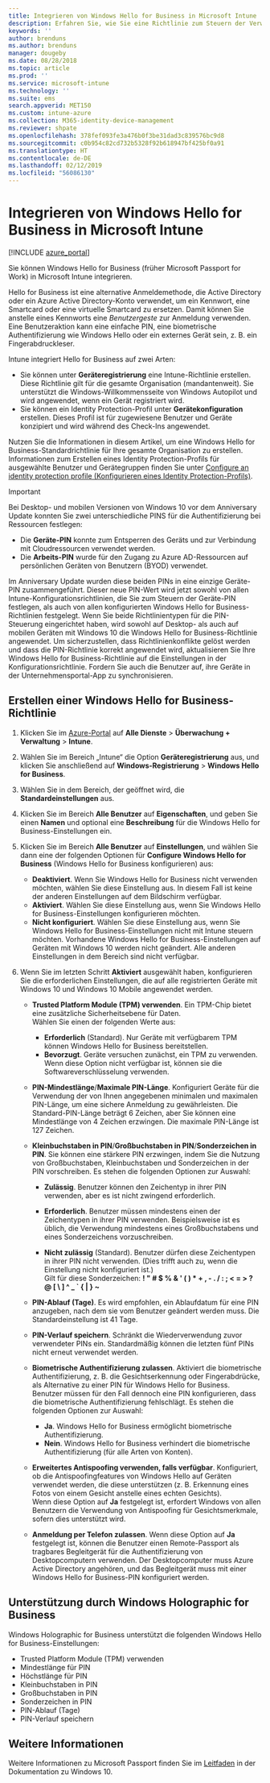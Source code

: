 ```yaml
---
title: Integrieren von Windows Hello for Business in Microsoft Intune | Microsoft Intune
description: Erfahren Sie, wie Sie eine Richtlinie zum Steuern der Verwendung von Windows Hello for Business auf verwalteten Geräten erstellen.
keywords: ''
author: brenduns
ms.author: brenduns
manager: dougeby
ms.date: 08/28/2018
ms.topic: article
ms.prod: ''
ms.service: microsoft-intune
ms.technology: ''
ms.suite: ems
search.appverid: MET150
ms.custom: intune-azure
ms.collection: M365-identity-device-management
ms.reviewer: shpate
ms.openlocfilehash: 378fef093fe3a476b0f3be31dad3c839576bc9d8
ms.sourcegitcommit: c0b954c82cd732b5328f92b618947bf425bf0a91
ms.translationtype: HT
ms.contentlocale: de-DE
ms.lasthandoff: 02/12/2019
ms.locfileid: "56086130"
---
```

# <a name="integrate-windows-hello-for-business-with-microsoft-intune"></a>Integrieren von Windows Hello for Business in Microsoft Intune


[!INCLUDE [azure_portal](./includes/azure_portal.md)]

Sie können Windows Hello for Business (früher Microsoft Passport for Work) in Microsoft Intune integrieren.

 Hello for Business ist eine alternative Anmeldemethode, die Active Directory oder ein Azure Active Directory-Konto verwendet, um ein Kennwort, eine Smartcard oder eine virtuelle Smartcard zu ersetzen. Damit können Sie anstelle eines Kennworts eine *Benutzergeste* zur Anmeldung verwenden. Eine Benutzeraktion kann eine einfache PIN, eine biometrische Authentifizierung wie Windows Hello oder ein externes Gerät sein, z. B. ein Fingerabdruckleser.

Intune integriert Hello for Business auf zwei Arten:

-   Sie können unter **Geräteregistrierung** eine Intune-Richtlinie erstellen. Diese Richtlinie gilt für die gesamte Organisation (mandantenweit). Sie unterstützt die Windows-Willkommensseite von Windows Autopilot und wird angewendet, wenn ein Gerät registriert wird. 
-  Sie können ein Identity Protection-Profil unter **Gerätekonfiguration** erstellen. Dieses Profil ist für zugewiesene Benutzer und Geräte konzipiert und wird während des Check-Ins angewendet. 

Nutzen Sie die Informationen in diesem Artikel, um eine Windows Hello for Business-Standardrichtlinie für Ihre gesamte Organisation zu erstellen. Informationen zum Erstellen eines Identity Protection-Profils für ausgewählte Benutzer und Gerätegruppen finden Sie unter [Configure an identity protection profile (Konfigurieren eines Identity Protection-Profils)](identity-protection-configure.md).  

<!--- -   You can store authentication certificates in the Windows Hello for Business key storage provider (KSP). For more information, see [Secure resource access with certificate profiles in Microsoft Intune](secure-resource-access-with-certificate-profiles.md). --->

> [!IMPORTANT]
> Bei Desktop- und mobilen Versionen von Windows 10 vor dem Anniversary Update konnten Sie zwei unterschiedliche PINS für die Authentifizierung bei Ressourcen festlegen:
> - Die **Geräte-PIN** konnte zum Entsperren des Geräts und zur Verbindung mit Cloudressourcen verwendet werden.
> - Die **Arbeits-PIN** wurde für den Zugang zu Azure AD-Ressourcen auf persönlichen Geräten von Benutzern (BYOD) verwendet.
> 
> Im Anniversary Update wurden diese beiden PINs in eine einzige Geräte-PIN zusammengeführt.
> Dieser neue PIN-Wert wird jetzt sowohl von allen Intune-Konfigurationsrichtlinien, die Sie zum Steuern der Geräte-PIN festlegen, als auch von allen konfigurierten Windows Hello for Business-Richtlinien festgelegt.
> Wenn Sie beide Richtlinientypen für die PIN-Steuerung eingerichtet haben, wird sowohl auf Desktop- als auch auf mobilen Geräten mit Windows 10 die Windows Hello for Business-Richtlinie angewendet.
> Um sicherzustellen, dass Richtlinienkonflikte gelöst werden und dass die PIN-Richtlinie korrekt angewendet wird, aktualisieren Sie Ihre Windows Hello for Business-Richtlinie auf die Einstellungen in der Konfigurationsrichtlinie. Fordern Sie auch die Benutzer auf, ihre Geräte in der Unternehmensportal-App zu synchronisieren.



## <a name="create-a-windows-hello-for-business-policy"></a>Erstellen einer Windows Hello for Business-Richtlinie

1. Klicken Sie im [Azure-Portal](https://portal.azure.com) auf **Alle Dienste** > **Überwachung + Verwaltung** > **Intune**.

2. Wählen Sie im Bereich „Intune“ die Option **Geräteregistrierung** aus, und klicken Sie anschließend auf **Windows-Registrierung** > **Windows Hello for Business**.

3. Wählen Sie in dem Bereich, der geöffnet wird, die **Standardeinstellungen** aus.

4. Klicken Sie im Bereich **Alle Benutzer** auf **Eigenschaften**, und geben Sie einen **Namen** und optional eine **Beschreibung** für die Windows Hello for Business-Einstellungen ein.

5. Klicken Sie im Bereich **Alle Benutzer** auf **Einstellungen**, und wählen Sie dann eine der folgenden Optionen für **Configure Windows Hello for Business** (Windows Hello for Business konfigurieren) aus:

    - **Deaktiviert**. Wenn Sie Windows Hello for Business nicht verwenden möchten, wählen Sie diese Einstellung aus. In diesem Fall ist keine der anderen Einstellungen auf dem Bildschirm verfügbar.
    - **Aktiviert**. Wählen Sie diese Einstellung aus, wenn Sie Windows Hello for Business-Einstellungen konfigurieren möchten.
    - **Nicht konfiguriert**. Wählen Sie diese Einstellung aus, wenn Sie Windows Hello for Business-Einstellungen nicht mit Intune steuern möchten. Vorhandene Windows Hello for Business-Einstellungen auf Geräten mit Windows 10 werden nicht geändert. Alle anderen Einstellungen in dem Bereich sind nicht verfügbar.

6. Wenn Sie im letzten Schritt **Aktiviert** ausgewählt haben, konfigurieren Sie die erforderlichen Einstellungen, die auf alle registrierten Geräte mit Windows 10 und Windows 10 Mobile angewendet werden.

   - **Trusted Platform Module (TPM) verwenden**. Ein TPM-Chip bietet eine zusätzliche Sicherheitsebene für Daten.<br>Wählen Sie einen der folgenden Werte aus:

     - **Erforderlich** (Standard). Nur Geräte mit verfügbarem TPM können Windows Hello for Business bereitstellen.
     - **Bevorzugt**. Geräte versuchen zunächst, ein TPM zu verwenden. Wenn diese Option nicht verfügbar ist, können sie die Softwareverschlüsselung verwenden.

   - **PIN-Mindestlänge**/**Maximale PIN-Länge**. Konfiguriert Geräte für die Verwendung der von Ihnen angegebenen minimalen und maximalen PIN-Länge, um eine sichere Anmeldung zu gewährleisten. Die Standard-PIN-Länge beträgt 6 Zeichen, aber Sie können eine Mindestlänge von 4 Zeichen erzwingen. Die maximale PIN-Länge ist 127 Zeichen.

   - **Kleinbuchstaben in PIN**/**Großbuchstaben in PIN**/**Sonderzeichen in PIN**. Sie können eine stärkere PIN erzwingen, indem Sie die Nutzung von Großbuchstaben, Kleinbuchstaben und Sonderzeichen in der PIN vorschreiben. Es stehen die folgenden Optionen zur Auswahl:

     - **Zulässig**. Benutzer können den Zeichentyp in ihrer PIN verwenden, aber es ist nicht zwingend erforderlich.

     - **Erforderlich**. Benutzer müssen mindestens einen der Zeichentypen in ihrer PIN verwenden. Beispielsweise ist es üblich, die Verwendung mindestens eines Großbuchstabens und eines Sonderzeichens vorzuschreiben.

     - **Nicht zulässig** (Standard). Benutzer dürfen diese Zeichentypen in ihrer PIN nicht verwenden. (Dies trifft auch zu, wenn die Einstellung nicht konfiguriert ist.)<br>Gilt für diese Sonderzeichen: **! " # $ % &amp; ' ( ) &#42; + , - . / : ; &lt; = &gt; ? @ [ \ ] ^ _ &#96; { &#124; } ~**

   - **PIN-Ablauf (Tage)**. Es wird empfohlen, ein Ablaufdatum für eine PIN anzugeben, nach dem sie vom Benutzer geändert werden muss. Die Standardeinstellung ist 41 Tage.

   - **PIN-Verlauf speichern**. Schränkt die Wiederverwendung zuvor verwendeter PINs ein. Standardmäßig können die letzten fünf PINs nicht erneut verwendet werden.

   - **Biometrische Authentifizierung zulassen**. Aktiviert die biometrische Authentifizierung, z. B. die Gesichtserkennung oder Fingerabdrücke, als Alternative zu einer PIN für Windows Hello for Business. Benutzer müssen für den Fall dennoch eine PIN konfigurieren, dass die biometrische Authentifizierung fehlschlägt. Es stehen die folgenden Optionen zur Auswahl:

     - **Ja**. Windows Hello for Business ermöglicht biometrische Authentifizierung.
     - **Nein**. Windows Hello for Business verhindert die biometrische Authentifizierung (für alle Arten von Konten).

   - **Erweitertes Antispoofing verwenden, falls verfügbar**. Konfiguriert, ob die Antispoofingfeatures von Windows Hello auf Geräten verwendet werden, die diese unterstützen (z. B. Erkennung eines Fotos von einem Gesicht anstelle eines echten Gesichts).<br>Wenn diese Option auf **Ja** festgelegt ist, erfordert Windows von allen Benutzern die Verwendung von Antispoofing für Gesichtsmerkmale, sofern dies unterstützt wird.

   - **Anmeldung per Telefon zulassen**. Wenn diese Option auf **Ja** festgelegt ist, können die Benutzer einen Remote-Passport als tragbares Begleitgerät für die Authentifizierung von Desktopcomputern verwenden. Der Desktopcomputer muss Azure Active Directory angehören, und das Begleitgerät muss mit einer Windows Hello for Business-PIN konfiguriert werden.

## <a name="windows-holographic-for-business-support"></a>Unterstützung durch Windows Holographic for Business

Windows Holographic for Business unterstützt die folgenden Windows Hello for Business-Einstellungen:

- Trusted Platform Module (TPM) verwenden
- Mindestlänge für PIN
- Höchstlänge für PIN
- Kleinbuchstaben in PIN
- Großbuchstaben in PIN
- Sonderzeichen in PIN
- PIN-Ablauf (Tage)
- PIN-Verlauf speichern

## <a name="further-information"></a>Weitere Informationen
Weitere Informationen zu Microsoft Passport finden Sie im [Leitfaden](https://technet.microsoft.com/library/mt589441.aspx) in der Dokumentation zu Windows 10.
